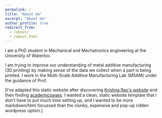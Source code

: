```yaml
---
permalink: /
title: "About me"
excerpt: "About me"
author_profile: true
redirect_from: 
  - /about/
  - /about.html
---
```


I am a PhD student in Mechanical and Mechatronics engineering at the University of Waterloo.

I am trying to improve our understanding of metal additive manufacturing (3D printing) by making sense of the data we collect when a part is being printed. I work in the Multi-Scale Additive Manufacturing Lab (MSAM) under the guidance of Prof. 

[I've adapted this static website after discovering <a href="https://krishnakrao.github.io">Krishna Rao's website</a> and then finding <a href="https://academicpages.github.io">academicpages</a>. I wanted a clean, static website template that I don't have to put much time setting up, and I wanted to be more markdown/html focussed than the clunky, expensive and pop-up ridden wordpress option.]
